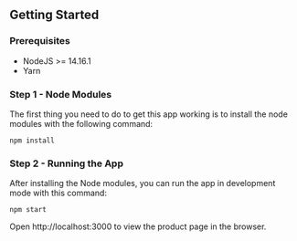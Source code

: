 

## Getting Started

### Prerequisites

* NodeJS >= 14.16.1
* Yarn

### Step 1 - Node Modules

The first thing you need to do to get this app working is to install the node modules with the following command:

    npm install

### Step 2 - Running the App

After installing the Node modules, you can run the  app in development mode with this command:

    npm start

Open http://localhost:3000 to view the product page in the browser.
